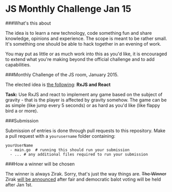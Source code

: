 JS Monthly Challenge Jan 15
===========================

###What's this about

The idea is to learn a new technology, code something fun and share knowledge, opinions and experience. The scope is meant to be rather small. It's something one should be able to hack together in an evening of work.

You may put as little or as much work into this as you'd like, it is encouraged to extend what you're making beyond the official challenge and to add capabilities.

###Monthly Challenge of the JS room, January 2015. 

The elected idea is [the following](http://meta.stackoverflow.com/a/281556/851498):
**RxJS and React**

**Task:** Use RxJS and react to implement any game based on the subject of gravity - that is the player is affected by gravity somehow. The game can be as simple (like jump every 5 seconds) or as hard as you'd like (like flappy bird a or more). 

###Submission

Submission of entries is done through pull requests to this repository. Make a pull request with a `yourusername` folder containing:

    yourUserName
      - main.go  # running this should run your submission
      - ... # any additional files required to run your submission


###How a winner will be chosen

The winner is always Zirak. Sorry, that's just the way things are. <s>The Winner</s> Zirak [will be announced](http://chat.stackoverflow.com/transcript/message/8231986#8231986) after fair and democratic balot voting will be held after Jan 1st. 

